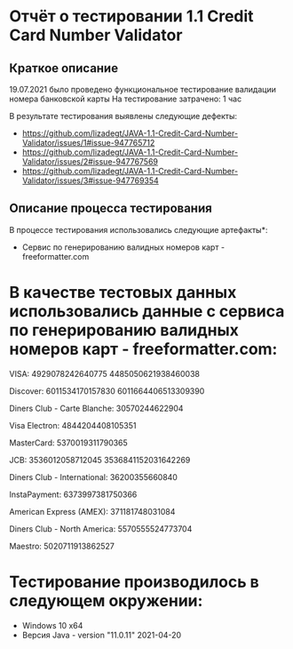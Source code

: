 # Отчёт о тестировании 1.1 Credit Card Number Validator

## Краткое описание

19.07.2021 было проведено функциональное тестирование валидации номера банковской карты 
На тестирование затрачено: 1 час

В результате тестирования выявлены следующие дефекты:
* https://github.com/lizadegt/JAVA-1.1-Credit-Card-Number-Validator/issues/1#issue-947765712
* https://github.com/lizadegt/JAVA-1.1-Credit-Card-Number-Validator/issues/2#issue-947767569
* https://github.com/lizadegt/JAVA-1.1-Credit-Card-Number-Validator/issues/3#issue-947769354

## Описание процесса тестирования

В процессе тестирования использовались следующие артефакты*:
* Сервис по генерированию валидных номеров карт - freeformatter.com


# В качестве тестовых данных использовались данные с сервиса по генерированию валидных номеров карт - freeformatter.com:

VISA:
4929078242640775
4485050621938460038 

Discover:
6011534170157830
6011664406513309390 

Diners Club - Carte Blanche:
30570244622904 

Visa Electron:
4844204408105351

MasterCard:
5370019311790365

JCB:
3536012058712045
3536841152031642269 

Diners Club - International:
36200355660840 

InstaPayment:
6373997381750366

American Express (AMEX):
371181748031084 

Diners Club - North America:
5570555524773704

Maestro:
5020711913862527

# Тестирование производилось в следующем окружении:
* Windows 10 x64
* Версия Java - version "11.0.11" 2021-04-20
